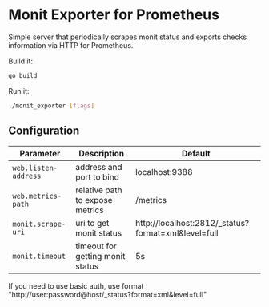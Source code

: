 # Monit Exporter for Prometheus

Simple server that periodically scrapes monit status and exports checks information via HTTP for Prometheus.

Build it:
```bash
go build
```

Run it:

```bash
./monit_exporter [flags]
```

## Configuration


Parameter | Description | Default
--- | --- | ---
`web.listen-address` | address and port to bind | localhost:9388
`web.metrics-path` | relative path to expose metrics | /metrics
`monit.scrape-uri` | uri to get monit status | http://localhost:2812/_status?format=xml&level=full
`monit.timeout` | timeout for getting monit status | 5s

If you need to use basic auth, use format "http://user:password@host/_status?format=xml&level=full"

